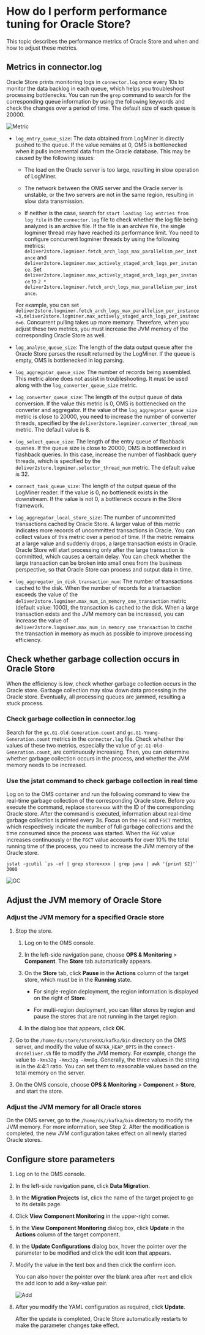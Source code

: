 # How do I perform performance tuning for Oracle Store?

This topic describes the performance metrics of Oracle Store and when and how to adjust these metrics.

## Metrics in connector.log

Oracle Store prints monitoring logs in `connector.log` once every 10s to monitor the data backlog in each queue, which helps you troubleshoot processing bottlenecks. You can run the `grep` command to search for the corresponding queue information by using the following keywords and check the changes over a period of time. The default size of each queue is 20000.

![Metric](https://obbusiness-private.oss-cn-shanghai.aliyuncs.com/doc/img/oms/oms-enterprise/metric.png)

* `log_entry_queue_size`: The data obtained from LogMiner is directly pushed to the queue. If the value remains at 0, OMS is bottlenecked when it pulls incremental data from the Oracle database. This may be caused by the following issues:

   * The load on the Oracle server is too large, resulting in slow operation of LogMiner.

   * The network between the OMS server and the Oracle server is unstable, or the two servers are not in the same region, resulting in slow data transmission.

   * If neither is the case, search for `start loading log entries from log file` in the `connector.log` file to check whether the log file being analyzed is an archive file. If the file is an archive file, the single logminer thread may have reached its performance limit. You need to configure concurrent logminer threads by using the following metrics: `deliver2store.logminer.fetch_arch_logs_max_parallelism_per_instance` and `deliver2store.logminer.max_actively_staged_arch_logs_per_instance`. Set `deliver2store.logminer.max_actively_staged_arch_logs_per_instance` to `2 * deliver2store.logminer.fetch_arch_logs_max_parallelism_per_instance`.

   For example, you can set `deliver2store.logminer.fetch_arch_logs_max_parallelism_per_instance=3,deliver2store.logminer.max_actively_staged_arch_logs_per_instance=6`. Concurrent pulling takes up more memory. Therefore, when you adjust these two metrics, you must increase the JVM memory of the corresponding Oracle Store as well.

* `log_analyse_queue_size`: The length of the data output queue after the Oracle Store parses the result returned by the LogMiner. If the queue is empty, OMS is bottlenecked in log parsing.

* `log_aggregator_queue_size`: The number of records being assembled. This metric alone does not assist in troubleshooting. It must be used along with the `log_converter_queue_size` metric.

* `log_converter_queue_size`: The length of the output queue of data conversion. If the value this metric is 0, OMS is bottlenecked on the converter and aggregator. If the value of the `log_aggregator_queue_size` metric is close to 20000, you need to increase the number of converter threads, specified by the `deliver2store.logminer.converter_thread_num` metric. The default value is 8.

* `log_select_queue_size`: The length of the entry queue of flashback queries. If the queue size is close to 20000, OMS is bottlenecked in flashback queries. In this case, increase the number of flashback query threads, which is specified by the `deliver2store.logminer.selector_thread_num` metric. The default value is 32.

* `connect_task_queue_size`: The length of the output queue of the LogMiner reader. If the value is 0, no bottleneck exists in the downstream. If the value is not 0, a bottleneck occurs in the Store framework.

* `log_aggregator_local_store_size`: The number of uncommitted transactions cached by Oracle Store. A larger value of this metric indicates more records of uncommitted transactions in Oracle. You can collect values of this metric over a period of time. If the metric remains at a large value and suddenly drops, a large transaction exists in Oracle. Oracle Store will start processing only after the large transaction is committed, which causes a certain delay. You can check whether the large transaction can be broken into small ones from the business perspective, so that Oracle Store can process and output data in time.

* `log_aggregator_in_disk_transaction_num`: The number of transactions cached to the disk. When the number of records for a transaction exceeds the value of the `deliver2store.logminer.max_num_in_memory_one_transaction` metric (default value: 1000), the transaction is cached to the disk. When a large transaction exists and the JVM memory can be increased, you can increase the value of `deliver2store.logminer.max_num_in_memory_one_transaction` to cache the transaction in memory as much as possible to improve processing efficiency.

## Check whether garbage collection occurs in Oracle Store

When the efficiency is low, check whether garbage collection occurs in the Oracle store. Garbage collection may slow down data processing in the Oracle store. Eventually, all processing queues are jammed, resulting a stuck process.

### Check garbage collection in connector.log

Search for the `gc.G1-Old-Generation.count` and `gc.G1-Young-Generation.count` metrics in the `connector.log` file. Check whether the values of these two metrics, especially the value of `gc.G1-Old-Generation.count`, are continuously increasing. Then, you can determine whether garbage collection occurs in the process, and whether the JVM memory needs to be increased.

### Use the jstat command to check garbage collection in real time

Log on to the OMS container and run the following command to view the real-time garbage collection of the corresponding Oracle store. Before you execute the command, replace `storexxxx` with the ID of the corresponding Oracle store. After the command is executed, information about real-time garbage collection is printed every 3s. Focus on the `FGC` and `FGCT` metrics, which respectively indicate the number of full garbage collections and the time consumed since the process was started. When the `FGC` value increases continuously or the `FGCT` value accounts for over 10% the total running time of the process, you need to increase the JVM memory of the Oracle store.

```shell
jstat -gcutil `ps -ef | grep storexxxx | grep java | awk '{print $2}'` 3000
```

![GC](https://obbusiness-private.oss-cn-shanghai.aliyuncs.com/doc/img/oms/oms-enterprise/GC.png)

## Adjust the JVM memory of Oracle Store

### Adjust the JVM memory for a specified Oracle store

1. Stop the store.

   1. Log on to the OMS console.

   2. In the left-side navigation pane, choose **OPS & Monitoring** > **Component**. The **Store** tab automatically appears.

   3. On the **Store** tab, click **Pause** in the **Actions** column of the target store, which must be in the **Running** state.

      * For single-region deployment, the region information is displayed on the right of **Store**.

      * For multi-region deployment, you can filter stores by region and pause the stores that are not running in the target region.

   4. In the dialog box that appears, click **OK**.

2. Go to the `/home/ds/store/storeXXX/kafka/bin` directory on the OMS server, and modify the value of `KAFKA_HEAP_OPTS` in the `connect-drcdeliver.sh` file to modify the JVM memory. For example, change the value to `-Xms32g -Xmx32g -Xmn8g`. Generally, the three values in the string is in the 4:4:1 ratio. You can set them to reasonable values based on the total memory on the server.

3. On the OMS console, choose **OPS & Monitoring** \> **Component** \> **Store**, and start the store.

### Adjust the JVM memory for all Oracle stores

On the OMS server, go to the `/home/ds//kafka/bin` directory to modify the JVM memory. For more information, see Step 2. After the modification is completed, the new JVM configuration takes effect on all newly started Oracle stores.

## Configure store parameters

1. Log on to the OMS console.

2. In the left-side navigation pane, click **Data Migration**.

3. In the **Migration Projects** list, click the name of the target project to go to its details page.

4. Click **View Component Monitoring** in the upper-right corner.

5. In the **View Component Monitoring** dialog box, click **Update** in the **Actions** column of the target component.

6. In the **Update Configurations** dialog box, hover the pointer over the parameter to be modified and click the edit icon that appears.

7. Modify the value in the text box and then click the confirm icon.

   You can also hover the pointer over the blank area after `root` and click the add icon to add a key-value pair.

   ![Add](https://intranetproxy.alipay.com/skylark/lark/0/2022/png/18057052/1652945823913-b4e32475-2feb-4935-b76c-7e6de66156fe.png)

8. After you modify the YAML configuration as required, click **Update**.

   After the update is completed, Oracle Store automatically restarts to make the parameter changes take effect.
